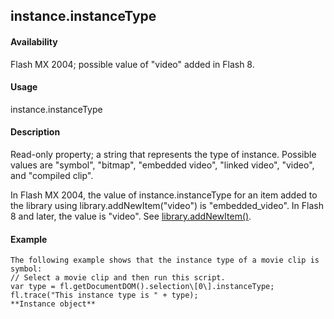 ## instance.instanceType

#### Availability

Flash MX 2004; possible value of "video" added in Flash 8.

#### Usage

instance.instanceType

#### Description

Read-only property; a string that represents the type of instance. Possible values are "symbol", "bitmap", "embedded video", "linked video", "video", and "compiled clip".
>
In Flash MX 2004, the value of instance.instanceType for an item added to the library using library.addNewItem("video") is "embedded\_video". In Flash 8 and later, the value is "video". See [library.addNewItem()](#_bookmark697).

#### Example

```
The following example shows that the instance type of a movie clip is symbol:
// Select a movie clip and then run this script.
var type = fl.getDocumentDOM().selection\[0\].instanceType; fl.trace("This instance type is " + type);
**Instance object**

```